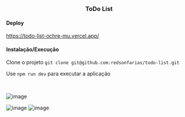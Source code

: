<h3 align="center">
  ToDo List
</h3>

<h4>
  Deploy
</h4>

<a href="https://todo-list-ochre-mu.vercel.app/">
  https://todo-list-ochre-mu.vercel.app/
</a>

<h4>
  Instalação/Execução
</h4>

Clone o projeto `git clone git@github.com:redsonfarias/todo-list.git`

Use `npm run dev` para executar a aplicação

<br />

![image](https://github.com/redsonfarias/todo-list/assets/130811163/4af1381c-bf21-4b08-8107-fe9d3b406b6a)

![image](https://github.com/redsonfarias/todo-list/assets/130811163/cf7344cb-fd74-4f88-999d-860973e4de74)
![image](https://github.com/redsonfarias/todo-list/assets/130811163/248adea6-d2ef-4c77-a9bd-5929dae518c6)
